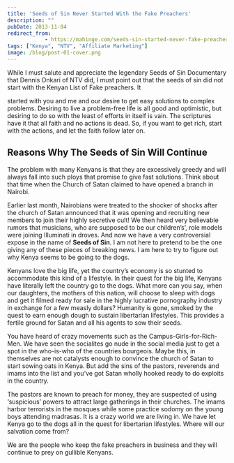 ```yaml
---
title: 'Seeds of Sin Never Started With the Fake Preachers'
description: ""
pubDate: 2013-11-04
redirect_from:
            - https://mahinge.com/seeds-sin-started-never-fake-preachers/
tags: ["Kenya", "NTV", "Affiliate Marketing"]
image: /blog/post-01-cover.png
---
```

While I must salute and appreciate the legendary Seeds of Sin Documentary that Dennis Onkari of NTV did, I must point out that the seeds of sin did not start with the Kenyan List of Fake preachers. It

<!--more-->

started with you and me and our desire to get easy solutions to complex problems. Desiring to live a problem-free life is all good and optimistic, but desiring to do so with the least of efforts in itself is vain. The scriptures have it that all faith and no actions is dead. So, if you want to get rich, start with the actions, and let the faith follow later on.

## Reasons Why The Seeds of Sin Will Continue

The problem with many Kenyans is that they are excessively greedy and will always fall into such ploys that promise to give fast solutions. Think about that time when the Church of Satan claimed to have opened a branch in Nairobi.

Earlier last month, Nairobians were treated to the shocker of shocks after the church of Satan announced that it was opening and recruiting new members to join their highly secretive cult! We then heard very believable rumors that musicians, who are supposed to be our children’s’, role models were joining Illuminati in droves. And now we have a very controversial expose in the name of **Seeds of Sin**. I am not here to pretend to be the one giving any of these pieces of breaking news. I am here to try to figure out why Kenya seems to be going to the dogs.

Kenyans love the big life, yet the country’s economy is so stunted to accommodate this kind of a lifestyle. In their quest for the big life, Kenyans have literally left the country go to the dogs. What more can you say, when our daughters, the mothers of this nation, will choose to sleep with dogs and get it filmed ready for sale in the highly lucrative pornography industry in exchange for a few measly dollars? Humanity is gone, smoked by the quest to earn enough dough to sustain libertarian lifestyles. This provides a fertile ground for Satan and all his agents to sow their seeds.

You have heard of crazy movements such as the Campus-Girls-for-Rich-Men. We have seen the socialites go nude in the social media just to get a spot in the who-is-who of the countries bourgeois. Maybe this, in themselves are not catalysts enough to convince the church of Satan to start sowing oats in Kenya. But add the sins of the pastors, reverends and imams into the list and you’ve got Satan wholly hooked ready to do exploits in the country.

The pastors are known to preach for money, they are suspected of using ‘suspicious’ powers to attract large gatherings in their churches. The imams harbor terrorists in the mosques while some practice sodomy on the young boys attending madrasas. It is a crazy world we are living in. We have let Kenya go to the dogs all in the quest for libertarian lifestyles. Where will our salvation come from?

We are the people who keep the fake preachers in business and they will continue to prey on gullible Kenyans.
